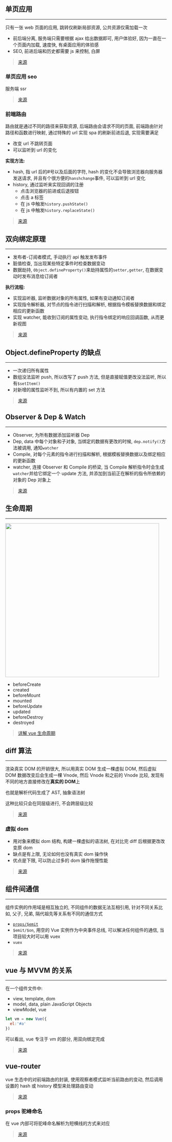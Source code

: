 ## 单页应用

---

只有一张 web 页面的应用, 跳转仅刷新局部资源, 公共资源仅需加载一次

- 前后端分离, 服务端只需要根据 ajax 给出数据即可, 用户体验好, 因为一直在一个页面内加载, 速度快, 有桌面应用的体验感
- SEO, 前进后端和历史都需要 js 来控制, 白屏

> [来源](https://www.zhihu.com/question/20792064)

### 单页应用 seo

服务端 ssr

> [来源](https://juejin.im/post/5c42fdd36fb9a049b07da6dc)

### 前端路由

路由就是通过不同的路径来获取资源, 后端路由会请求不同的页面, 前端路由针对路径和函数进行映射, 通过特殊的 url 实现 spa 的刷新前进后退, 实现需要满足

- 改变 url 不跳转页面
- 可以监听到 url 的变化

**实现方法:**

- hash, 指 url 后的#号以及后面的字符, hash 的变化不会导致浏览器向服务器发送请求, 并且有个很方便的`hanshchange`事件, 可以监听到 url 变化
- history, 通过监听来实现回调的注册
  - 点击浏览器的前进或后退按钮
  - 点击 a 标签
  - 在 js 中触发`history.pushState()`
  - 在 js 中触发`history.replaceState()`

> [来源](https://juejin.im/post/5d2d19ccf265da1b7f29b05f)

## 双向绑定原理

---

- 发布者-订阅者模式, 手动执行 api 触发发布事件
- 脏值检查, 当出现某些特定事件时检查数据变动
- 数据劫持, `Object.defineProperty()`来劫持属性的`setter,getter`, 在数据变动时发布消息给订阅者

**执行流程:**

- 实现监听器, 监听数据对象的所有属性, 如果有变动通知订阅者
- 实现指令解析器, 对节点的指令进行扫描和解析, 根据指令模板替换数据和绑定相应的更新函数
- 实现 watcher, 能收到订阅的属性变动, 执行指令绑定的响应回调函数, 从而更新视图

> [来源](https://segmentfault.com/a/1190000006599500)

## Object.defineProperty 的缺点

---

- 一次递归所有属性
- 数组没法监听 push, 所以改写了 push 方法, 但是直接赋值更改没法监听, 所以有`$setItem()`
- 对新增的属性监听不到, 所以有内置的 set 方法

> [来源](https://juejin.im/post/5e548134e51d45270531860f)

## Observer & Dep & Watch

---

- Observer, 为所有数据添加监听器 Dep
- Dep, data 中每个对象和子对象, 当绑定的数据有更改的时候, `dep.notify()`方法被调用, 通知`watcher`
- Compile, 对每个元素的指令进行扫描和解析, 根据模板替换数据以及绑定相应的更新函数
- watcher, 连接 Observer 和 Compile 的桥梁, 当 Compile 解析指令时会生成`watcher`并给它绑定一个 update 方法, 并添加到当前正在解析的指令所依赖的对象的 Dep 对象上

> [来源](https://segmentfault.com/a/1190000006599500)

## 生命周期

---

<img src="../source/vue-1.jpg" alt="" width="480"/>

- beforeCreate
- created
- beforeMount
- mounted
- beforeUpdate
- updated
- beforeDestroy
- destroyed

> [详解 vue 生命周期](https://segmentfault.com/a/1190000011381906)

## diff 算法

---

渲染真实 DOM 的开销很大, 所以用真实 DOM 生成一棵虚拟 DOM, 然后虚拟 DOM 数据改变后会生成一棵 Vnode, 然后 Vnode 和之前的 Vnode 比较, 发现有不同的地方直接修改在**真实的 DOM**上

也就是解析代码生成了 AST, 抽象语法树

这种比较只会在同层级进行, 不会跨层级比较

> [来源](https://github.com/aooy/blog/issues/2)

### 虚拟 dom

- 用对象来模拟 dom 结构, 构建一棵虚拟的语法树, 在对比完 diff 后根据更改改变原 dom
- 缺点是有上限, 无论如何也没有真实 dom 操作快
- 优点是下限, 可以防止过多的 dom 操作拖慢性能

> [来源](https://juejin.im/post/5d36cc575188257aea108a74)

## 组件间通信

---

组件实例的作用域是相互独立的, 不同组件的数据无法互相引用, 针对不同关系比如, 父子, 兄弟, 隔代祖先等关系有不同的通信方式

- [`props/$emit`](https://www.jianshu.com/p/89bd18e44e73)
- `$emit/$on`, 用空的 Vue 实例作为中央事件总线, 可以解决任何组件的通信, 当项目较大时可以用 vuex
- `vuex`

> [来源](https://juejin.im/post/5cde0b43f265da03867e78d3)

## vue 与 MVVM 的关系

---

在一个组件文件中:

- view, template, dom
- model, data, plain JavaScript Objects
- viewModel, vue

```JavaScript
let vm = new Vue({
  el:'#a'
})
```

可以看出, vue 专注于 vm 的部分, 用双向绑定完成

> [来源](https://juejin.im/post/5b2f0769e51d45589f46949e)

## vue-router

vue 生态中的对前端路由的封装, 使用观察者模式监听当前路由的变动, 然后调用设置的 hash 或 history 模型来处理路由变动

> [来源](https://zhuanlan.zhihu.com/p/37730038)

### props 驼峰命名

在 vue 内部可将驼峰命名解析为短横线的方式来对应

> [来源](https://segmentfault.com/a/1190000015681454)
